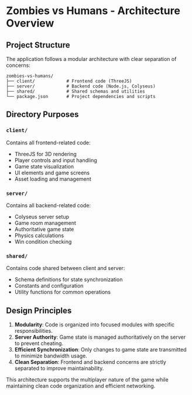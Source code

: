 # Zombies vs Humans - Architecture Overview

## Project Structure

The application follows a modular architecture with clear separation of concerns:

```
zombies-vs-humans/
├── client/            # Frontend code (ThreeJS)
├── server/            # Backend code (Node.js, Colyseus)
├── shared/            # Shared schemas and utilities
└── package.json       # Project dependencies and scripts
```

## Directory Purposes

### `client/`
Contains all frontend-related code:
- ThreeJS for 3D rendering
- Player controls and input handling
- Game state visualization
- UI elements and game screens
- Asset loading and management

### `server/`
Contains all backend-related code:
- Colyseus server setup
- Game room management
- Authoritative game state
- Physics calculations
- Win condition checking

### `shared/`
Contains code shared between client and server:
- Schema definitions for state synchronization
- Constants and configuration
- Utility functions for common operations

## Design Principles

1. **Modularity**: Code is organized into focused modules with specific responsibilities.
2. **Server Authority**: Game state is managed authoritatively on the server to prevent cheating.
3. **Efficient Synchronization**: Only changes to game state are transmitted to minimize bandwidth usage.
4. **Clean Separation**: Frontend and backend concerns are strictly separated to improve maintainability.

This architecture supports the multiplayer nature of the game while maintaining clean code organization and efficient networking.
